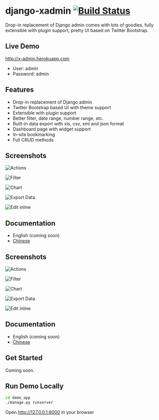 django-xadmin [![Build Status](https://travis-ci.org/sshwsfc/django-xadmin.png?branch=master)](https://travis-ci.org/sshwsfc/django-xadmin)
==============

Drop-in replacement of Django admin comes with lots of goodies, fully extensible with plugin support, pretty UI based on Twitter Bootstrap.

Live Demo
----

http://x-admin.herokuapp.com

* User: admin
* Password: admin

Features
--------

* Drop-in replacement of Django admin
* Twitter Bootstrap based UI with theme support
* Extensible with plugin support
* Better filter, date range, number range, etc.
* Built-in data export with xls, csv, xml and json format
* Dashboard page with widget support
* In-site bookmarking
* Full CRUD methods


Screenshots
-----------

![Actions](https://raw.github.com/sshwsfc/django-xadmin/docs-chinese/doc/images/plugins/action.png)

![Filter](https://raw.github.com/sshwsfc/django-xadmin/docs-chinese/doc/images/plugins/filter.png)

![Chart](https://raw.github.com/sshwsfc/django-xadmin/docs-chinese/doc/images/plugins/chart.png)

![Export Data](https://raw.github.com/sshwsfc/django-xadmin/docs-chinese/doc/images/plugins/export.png)

![Edit inline](https://raw.github.com/sshwsfc/django-xadmin/docs-chinese/doc/images/plugins/editable.png)


Documentation
--------

* English (coming soon)
* [Chinese](https://xadmin.readthedocs.org/en/latest/index.html)


Screenshots
-----------

![Actions](https://raw.github.com/sshwsfc/django-xadmin/docs-chinese/doc/images/plugins/action.png)

![Filter](https://raw.github.com/sshwsfc/django-xadmin/docs-chinese/doc/images/plugins/filter.png)

![Chart](https://raw.github.com/sshwsfc/django-xadmin/docs-chinese/doc/images/plugins/chart.png)

![Export Data](https://raw.github.com/sshwsfc/django-xadmin/docs-chinese/doc/images/plugins/export.png)

![Edit inline](https://raw.github.com/sshwsfc/django-xadmin/docs-chinese/doc/images/plugins/editable.png)


Documentation
--------

* English (coming soon)
* [Chinese](https://xadmin.readthedocs.org/en/latest/index.html)


Get Started
-----------

Coming soon.


Run Demo Locally
---------

```bash
cd demo_app
./manage.py runserver
```

Open http://127.0.0.1:8000 in your browser

